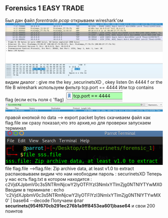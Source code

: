 ## Forensics 1 EASY TRADE 
Был дан файл _forentrade.pcap_ открываем wireshark'ом
![](https://github.com/Boringdreams/writeup/blob/master/securinets/png/forenc1.png)
видим диалог : give me the key ,securinetsXD , okey listen 0n 4444 f or the file
В wireshark используем фильтр tcp.port == 4444
Или tcp contains flag (если есть поля с 'flag)
![](https://github.com/Boringdreams/writeup/blob/master/securinets/png/forenc2.png)
![](https://github.com/Boringdreams/writeup/blob/master/securinets/png/forenc3.png)
правой кнопкой по data --> export packet bytes скачиваем файл как flag.file 
хм сразу показал,что это архив,но для проверки запускаем терминал 
![](https://github.com/Boringdreams/writeup/blob/master/securinets/png/forenc4.png)
file flag.file -->flag.file: Zip archive data, at least v1.0 to extract
распаковываем видим что нам необходим пароль : securinetsXD
Теперь у нас есть flag.txt в котором находится : c2VjdXJpbmV0c3s5NTRmNjcwY2IyOTFlYzI3NmIxYTlmZjg0NTNlYTYwMX0
Вводим в терминале : 
echo 'c2VjdXJpbmV0c3s5NTRmNjcwY2IyOTFlYzI3NmIxYTlmZjg0NTNlYTYwMX0' | base64 --decode 
Получаем флаг
**securinets{954f670cb291ec276b1a9ff8453ea601}base64**
и свои 200 поинтов
